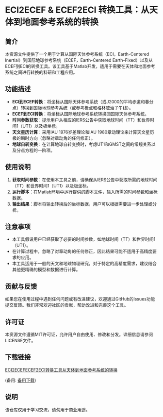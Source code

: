 # ECI2ECEF & ECEF2ECI 转换工具：从天体到地面参考系统的转换

## 简介

本资源文件提供了一个用于计算从国际天体参考系统（ECI，Earth-Centered Inertial）到国际地球参考系统（ECEF，Earth-Centered Earth-Fixed）以及从ECEF到ECI的转换工具。该工具基于Matlab开发，适用于需要在天体和地面参考系统之间进行转换的科研和工程应用。

## 功能描述

- **ECI到ECEF转换**：将坐标从国际天体参考系统（或J2000的平均赤道和春分点）转换到国际地球参考系统（或参考极点和格林威治子午线）。
- **ECEF到ECI转换**：将坐标从国际地球参考系统转换回国际天体参考系统。
- **时间参数获取**：提示用户从相应的IERS公告中获取地球时间（TT）和世界时间1（UT1）以及极坐标。
- **天文星历计算**：采用IAU 1976岁差理论和IAU 1980章动理论来计算天文星历极的瞬时方向（忽略对章动角的任何修正）。
- **地球自转变换**：在计算地球自转变换时，考虑UT1和GMST之间的常规关系以及分点方程的一阶项。

## 使用说明

1. **获取时间参数**：在使用本工具之前，请确保从IERS公告中获取所需的地球时间（TT）和世界时间1（UT1）以及极坐标。
2. **运行脚本**：在Matlab环境中运行提供的脚本文件，输入所需的时间参数和坐标数据。
3. **输出结果**：脚本将输出转换后的坐标数据，用户可以根据需要进一步处理或分析。

## 注意事项

- 本工具假设用户已经获取了必要的时间参数，如地球时间（TT）和世界时间1（UT1）。
- 在计算过程中，忽略了对章动角的任何修正，因此结果可能不适用于高精度要求的应用。
- 本工具适用于一般的天文和地球物理研究，对于特定的高精度需求，建议结合其他更精确的模型和数据进行计算。

## 贡献与反馈

如果您在使用过程中遇到任何问题或有改进建议，欢迎通过GitHub的Issues功能提交反馈。我们非常欢迎社区的贡献，帮助改进和完善这个工具。

## 许可证

本资源文件遵循MIT许可证，允许用户自由使用、修改和分发。详细信息请参阅LICENSE文件。

## 下载链接
[ECI2ECEFECEF2ECI转换工具从天体到地面参考系统的转换](https://pan.quark.cn/s/0d8d42c7297c) 

(备用: [备用下载](https://pan.baidu.com/s/1so2tKOFexG9lzqHTCDQT6A?pwd=1223))

## 说明

该仓库仅用于学习交流，请勿用于商业用途。
